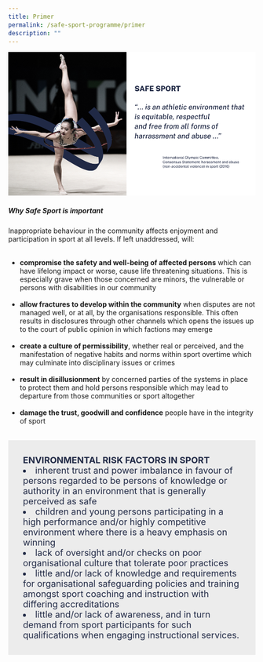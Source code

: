 ```yaml
---
title: Primer
permalink: /safe-sport-programme/primer
description: ""
---
```

![Alt text for image on Isomer site](/images/gymansticssafesportdefiniti.png)


##### Why Safe Sport is important 

Inappropriate behaviour in the community affects enjoyment and participation in sport at all levels. If left unaddressed, will:<br><br>
* **compromise the safety and well-being of affected persons** which can have lifelong impact or worse, cause life threatening situations. This is especially grave when those concerned are minors, the vulnerable or persons with disabilities in our community <br><br>
* **allow fractures to develop within the community** when disputes are not managed well, or at all, by the
organisations responsible. This often results in disclosures through other channels which opens the issues up to the court of public opinion in which factions may emerge<br><br>
* **create a culture of permissibility**, whether real or perceived, and the manifestation of negative habits and
norms within sport overtime which may culminate into disciplinary issues or crimes<br><br>
* **result in disillusionment** by concerned parties of the systems in place to protect them and hold persons
responsible which may lead to departure from those communities or sport altogether<br><br>
* **damage the trust, goodwill and confidence** people have in the integrity of sport 

<br>
<div style="font-size:18px;color:#202945; background-color:#ECECEC; padding:30px">
<b>ENVIRONMENTAL RISK FACTORS IN SPORT</b><br>
<li>inherent trust and power imbalance in favour of persons regarded to be persons of
knowledge or authority in an environment that is generally perceived as safe</li>
	<li>children and young persons participating in a high performance and/or highly competitive
environment where there is a heavy emphasis on winning</li>
<li> lack of oversight and/or checks on poor organisational culture that tolerate poor practices</li>
<li> little and/or lack of knowledge and requirements for organisational safeguarding policies and
training amongst sport coaching and instruction with differing accreditations</li> 
<li> little and/or lack of awareness, and in turn demand from sport participants for such
qualifications when engaging instructional services.</li></div>